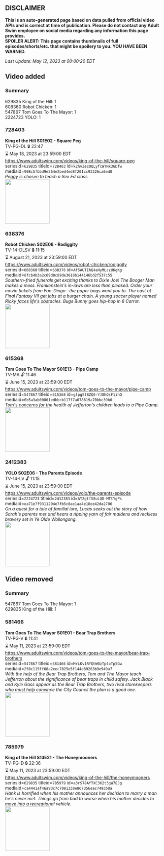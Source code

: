 ## DISCLAIMER
**This is an auto-generated page based on data pulled from official video APIs and is correct at time of publication. Please do not contact any Adult Swim employee on social media regarding any information this page provides.**  
**SPOILER ALERT: This page contains thumbnails of full episodes/shorts/etc. that might be spoilery to you. YOU HAVE BEEN WARNED.**  

_Last Update: May 12, 2023 at 00:00:20 EDT_
## Video added
### Summary
629835 King of the Hill: 1  
608360 Robot Chicken: 1  
547867 Tom Goes To The Mayor: 1  
2224723 YOLO: 1  
### 728403
**King of the Hill S01E02 - Square Peg**  
TV-PG-DL 🔒 22:47  
⌛ May 18, 2023 at 23:59:00 EDT  
https://www.adultswim.com/videos/king-of-the-hill/square-peg  
seriesid=`629835` titleid=`728403` id=`k2hvZecOQLyfcWTNk3GDfw` mediaid=`908c5fbbd9e364e2bed4ed8f201cc92226ca6ed0`  
_Peggy is chosen to teach a Sex Ed class._  
<a href="https://i.cdn.turner.com/asfix/repository//8a2505951e3ac6db011e3c1420880059/thumbnail_52716.jpg"><img src="https://i.cdn.turner.com/asfix/repository//8a2505951e3ac6db011e3c1420880059/thumbnail_52716.jpg" height="144px" /></a>
### 638376
**Robot Chicken S02E08 - Rodiggity**  
TV-14-DLSV 🔒 11:15  
⌛ August 21, 2023 at 23:59:00 EDT  
https://www.adultswim.com/videos/robot-chicken/rodiggity  
seriesid=`608360` titleid=`638376` id=`Af5AUTIhQ4aHyMLczUKgKg` mediaid=`8fcb4b3a2c69d0c89de3610b144146bd2f537c55`  
_Southern-fried funerals get exciting thanks to Dixie Joe! The Booger Man makes a mess.  Frankenstein's in-laws are less than pleased.  Order your movie tickets from Fan-Dingo--the paper bags want you to.  The cast of Final Fantasy VII get jobs at a burger chain.  A young soccer player named Ricky faces life's obstacles.   Bugs Bunny goes hip-hop in 8 Carrot._  
<a href="https://media.cdn.adultswim.com/uploads/20200401/thumbnails/2_2041113297-robotchicken_028.jpg"><img src="https://media.cdn.adultswim.com/uploads/20200401/thumbnails/2_2041113297-robotchicken_028.jpg" height="144px" /></a>
### 615368
**Tom Goes To The Mayor S01E13 - Pipe Camp**  
TV-MA 🔓 11:46  
⌛ June 15, 2023 at 23:59:00 EDT  
https://www.adultswim.com/videos/tom-goes-to-the-mayor/pipe-camp  
seriesid=`547867` titleid=`615368` id=`glpgSl8ZQ0-YJOhQsF1ihQ` mediaid=`6b5a3ab00801edbbcb117f7a678619a70bbc39b0`  
_Tom's concerns for the health of Jefferton's children leads to a Pipe Camp._  
<a href="https://media.cdn.adultswim.com/uploads/20210107/thumbnails/2_2117952499-tgttm_013.jpg"><img src="https://media.cdn.adultswim.com/uploads/20210107/thumbnails/2_2117952499-tgttm_013.jpg" height="144px" /></a>
### 2412383
**YOLO S02E06 - The Parents Episode**  
TV-14-LV 🔓 11:15  
⌛ June 15, 2023 at 23:59:00 EDT  
https://www.adultswim.com/videos/yolo/the-parents-episode  
seriesid=`2224723` titleid=`2412383` id=`AYZgtfS8uLQD-MTtYgPs` mediaid=`ea71e7f9311204e7fb5c8ae1aa4e18ee42da2706`  
_On a quest for a tale of familial lore, Lucas seeks out the story of how Sarah's parents met and hears a ripping yarn of fair maidens and reckless bravery set in Ye Olde Wollongong._  
<a href="https://media.cdn.adultswim.com/uploads/20230217/thumbnails/2_23217134994-YOLO206Still001tiny.png"><img src="https://media.cdn.adultswim.com/uploads/20230217/thumbnails/2_23217134994-YOLO206Still001tiny.png" height="144px" /></a>
## Video removed
### Summary
547867 Tom Goes To The Mayor: 1  
629835 King of the Hill: 1  
### 581466
**Tom Goes To The Mayor S01E01 - Bear Trap Brothers**  
TV-PG-V 🔒 11:41  
⌛ May 11, 2023 at 23:59:00 EDT  
https://www.adultswim.com/videos/tom-goes-to-the-mayor/bear-trap-brothers  
seriesid=`547867` titleid=`581466` id=`MrLKv1RYQhW0zTploTp5Gw` mediaid=`250c115ff68a2eec7825e5f144e89263b9e949a7`  
_With the help of the Bear Trap Brothers, Tom and The Mayor teach Jefferton about the significance of bear traps in child safety.  Jack Black and Kyle Gass appear as the Bear Trap Brothers, two rival storekeepers who must help convince the City Council the plan is a good one._  
<a href="https://media.cdn.adultswim.com/uploads/20210107/thumbnails/2_2117834325-tgttm_001.jpg"><img src="https://media.cdn.adultswim.com/uploads/20210107/thumbnails/2_2117834325-tgttm_001.jpg" height="144px" /></a>
### 785979
**King of the Hill S13E21 - The Honeymooners**  
TV-PG-D 🔒 22:36  
⌛ May 11, 2023 at 23:59:00 EDT  
https://www.adultswim.com/videos/king-of-the-hill/the-honeymooners  
seriesid=`629835` titleid=`785979` id=`a3rS78AYTXC3K2t3gW7EJg` mediaid=`ca4441af46a93c7c7081339e867356eac7493b8a`  
_Hank is horrified when his mother announces her decision to marry a man he's never met.  Things go from bad to worse when his mother decides to move into a recreational vehicle._  
<a href="https://i.cdn.turner.com/adultswim/big/image-upload/thumbnails/thumb-2_image-15245189649781.jpg"><img src="https://i.cdn.turner.com/adultswim/big/image-upload/thumbnails/thumb-2_image-15245189649781.jpg" height="144px" /></a>
